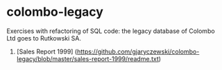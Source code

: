 # colombo-legacy
Exercises with refactoring of SQL code: the legacy database of Colombo Ltd goes to Rutkowski SA.

1. [Sales Report 1999] (https://github.com/gjaryczewski/colombo-legacy/blob/master/sales-report-1999/readme.txt)
